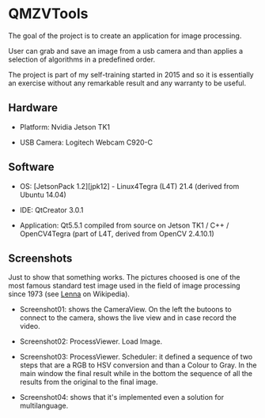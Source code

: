 # QMZVTools

The goal of the project is to create an application for image processing.

User can grab and save an image from a usb camera and than applies a selection of algorithms in a predefined order. 

The project is part of my self-training started in 2015 and so it is essentially an exercise without any remarkable result and any warranty to be useful.

## Hardware

* Platform: Nvidia Jetson TK1 

* USB Camera: Logitech Webcam C920-C

## Software

* OS: [JetsonPack 1.2][jpk12] - Linux4Tegra (L4T) 21.4 (derived from Ubuntu 14.04)

* IDE: QtCreator 3.0.1 

* Application: Qt5.5.1 compiled from source on Jetson TK1 / C++ / OpenCV4Tegra (part of L4T, derived from OpenCV 2.4.10.1)


[kpk12]: https://developer.nvidia.com/jetson-tk1-development-pack-1_2

## Screenshots

Just to show that something works. The pictures choosed is one of the most famous standard test image used in the field of image processing since 1973 (see [Lenna][lena-imgprcs] on Wikipedia).

* Screenshot01: shows the CameraView. On the left the butoons to connect to the camera, shows the live view and in case record the video.

* Screenshot02: ProcessViewer. Load Image.

* Screenshot03: ProcessViewer. Scheduler: it defined a sequence of two steps that are a RGB to HSV conversion and than a Colour to Gray.
In the main window the final result while in the bottom the sequence of all the results from the original to the final image.

* Screenshot04: shows that it's implemented even a solution for multilanguage.
 
[lena-imgprcs]: https://en.wikipedia.org/wiki/Lenna
